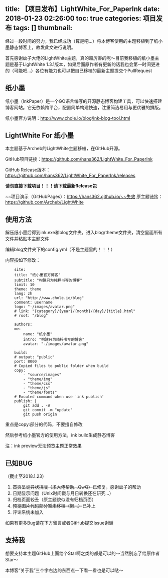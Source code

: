 title: 【项目发布】LightWhite_For_PaperInk
date: 2018-01-23 02:26:00
toc: true
categories: 项目发布
tags: []
thumbnail: 
---
经过一段时间的努力，我已经成功（算是吧...）将本博客使用的主题移植到了纸小墨静态博客上，故发此文进行说明。

首先感谢蚊子大佬的LightWhite主题，真的超厉害的呢～目前我移植的纸小墨主题是基于LightWhite 1.3.1版本，如果后面原作者有更新的话我也会第一时间更进的（可能吧...）各位有能力也可以把自己移植的最新主题提交个PullRequest

<!--more-->

## 纸小墨 ##

纸小墨（InkPaper）是一个GO语言编写的开源静态博客构建工具，可以快速搭建博客网站。它无依赖跨平台，配置简单构建快速，注重简洁易用与更优雅的排版。

纸小墨官方说明：http://www.chole.io/blog/ink-blog-tool.html

## LightWhite For 纸小墨 ##

本主题基于Archeb的LightWhite主题移植，在GitHub开源。

GitHub项目链接：https://github.com/hans362/LightWhite_For_PaperInk

GitHub Release版本：https://github.com/hans362/LightWhite_For_PaperInk/releases

**请勿直接下载项目！！！请下载最新Release包**

~~项目演示（GitHubPages）：https://hans362.github.io/~~失效
原主题链接：https://github.com/Archeb/LightWhite

## 使用方法 ##

解压纸小墨后得到ink.exe和blog文件夹，进入blog/theme文件夹，清空里面所有文件并粘贴本主题文件

编辑blog文件夹下的config.yml（不是主题里的！！！）

内容按如下修改：
```
    site:
    title: "纸小墨官方博客"
    subtitle: "构建只为纯粹书写的博客"
    limit: 10
    theme: theme
    lang: zh
    url: "http://www.chole.io/blog"
    comment: username
    logo: "-/images/avatar.png"
    # link: "{category}/{year}/{month}/{day}/{title}.html"
    # root: "/blog"

    authors:
    me:
        name: "纸小墨"
        intro: "构建只为纯粹书写的博客"
        avatar: "-/images/avatar.png"

    build:
    # output: "public"
    port: 8000
    # Copied files to public folder when build
    copy:
        - "source/images"
        - "theme/img"
        - "theme/css"
        - "theme/js"
        - "theme/fonts"
    # Excuted command when use 'ink publish'
    publish: |
        git add . -A
        git commit -m "update"
        git push origin
```
重点是copy:部分的代码，不要擅自修改

然后参考纸小墨官方的使用方法，ink build生成静态博客

注：ink preview无法预览主题正常效果

## 已知BUG ##

（截止至2018.1.23）

 1. ~~首页呈诡异状排版（求大佬帮助...QwQ）~~已修复，感谢蚊子的帮助
 2. 日期显示问题（Unix时间戳与月日转换还在研究...）
 3. 归档页面较丑（原主题貌似没有归档页面）
 4. ~~预览图片代码部分暂未移植（懒...）~~已补上
 5. 评论系统未加入

如果有更多Bug请在下方留言或者GitHub提交Issue谢谢

## 支持我 ##

想要支持本主题GitHub上面给个Star啊之类的都是可以的～当然别忘了给原作者Star～

本博客“关于我”三个字右边的东西点一下看一看也是可以哒～